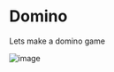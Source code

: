 # Domino

Lets make a domino game

![image](https://user-images.githubusercontent.com/15793619/221756362-12f16f36-d002-46ea-a6d4-d9b9d8c22743.png)
